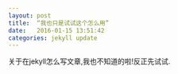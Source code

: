 ```yaml
---
layout: post
title:  “我也只是试试这个怎么用”
date:   2016-01-15 13:51:42
categories: jekyll update
---
```

关于在jekyll怎么写文章,我也不知道的啦!反正先试试.
